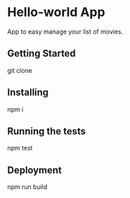 # Hello-world App

App to easy manage your list of movies.

## Getting Started

git clone

## Installing

npm i

## Running the tests

npm test

## Deployment

npm run build

